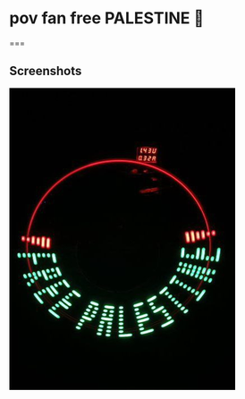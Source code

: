 # pov fan free PALESTINE 🔻
===
## Screenshots
![POV_FAN](https://github.com/Mohammed-Alshreif/FREE_PALESTINE_POV_FAN/raw/main/fp.jpeg)

